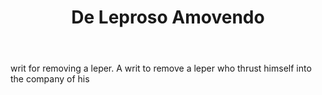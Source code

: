 ---
title: De Leproso Amovendo
letter: D
permalink: "/definitions/bld-de-leproso-amovendo.html"
body: writ for removing a leper. A writ to remove a leper who thrust himself into
  the company of his
published_at: '2018-07-07'
source: Black's Law Dictionary 2nd Ed (1910)
layout: post
---